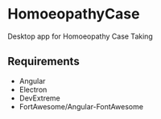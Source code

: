 # HomoeopathyCase

Desktop app for Homoeopathy Case Taking

## Requirements

- Angular
- Electron
- DevExtreme
- FortAwesome/Angular-FontAwesome
